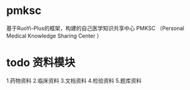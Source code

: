 # pmksc
基于RuoYi-Plus的框架，构建的自己医学知识共享中心
PMKSC （Personal Medical Knowledge Sharing Center ）



# todo 资料模块
1.药物资料
2.临床资料
3.文档资料
4.检验资料
5.题库资料
